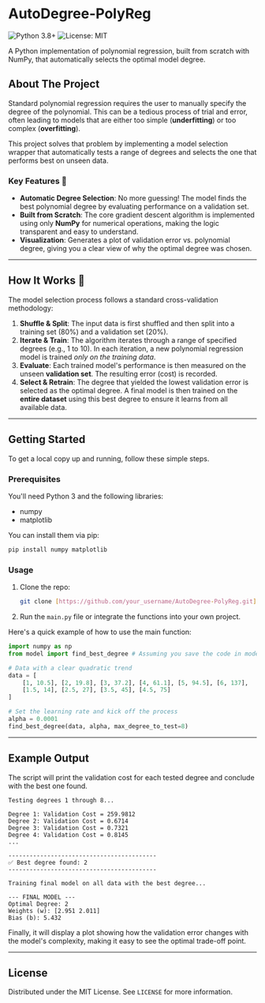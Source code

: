 # AutoDegree-PolyReg

![Python 3.8+](https://img.shields.io/badge/python-3.8+-blue.svg)
![License: MIT](https://img.shields.io/badge/License-MIT-yellow.svg)

A Python implementation of polynomial regression, built from scratch with NumPy, that automatically selects the optimal model degree.

## About The Project

Standard polynomial regression requires the user to manually specify the degree of the polynomial. This can be a tedious process of trial and error, often leading to models that are either too simple (**underfitting**) or too complex (**overfitting**).

This project solves that problem by implementing a model selection wrapper that automatically tests a range of degrees and selects the one that performs best on unseen data.

### Key Features 🎯

* **Automatic Degree Selection**: No more guessing! The model finds the best polynomial degree by evaluating performance on a validation set.
* **Built from Scratch**: The core gradient descent algorithm is implemented using only **NumPy** for numerical operations, making the logic transparent and easy to understand.
* **Visualization**: Generates a plot of validation error vs. polynomial degree, giving you a clear view of why the optimal degree was chosen.

---

## How It Works 🧠

The model selection process follows a standard cross-validation methodology:

1.  **Shuffle & Split**: The input data is first shuffled and then split into a training set (80%) and a validation set (20%).
2.  **Iterate & Train**: The algorithm iterates through a range of specified degrees (e.g., 1 to 10). In each iteration, a new polynomial regression model is trained *only on the training data*.
3.  **Evaluate**: Each trained model's performance is then measured on the unseen **validation set**. The resulting error (cost) is recorded.
4.  **Select & Retrain**: The degree that yielded the lowest validation error is selected as the optimal degree. A final model is then trained on the **entire dataset** using this best degree to ensure it learns from all available data.

---

## Getting Started

To get a local copy up and running, follow these simple steps.

### Prerequisites

You'll need Python 3 and the following libraries:

* numpy
* matplotlib

You can install them via pip:
```sh
pip install numpy matplotlib
```

### Usage

1.  Clone the repo:
    ```sh
    git clone [https://github.com/your_username/AutoDegree-PolyReg.git](https://github.com/your_username/AutoDegree-PolyReg.git)
    ```
2.  Run the `main.py` file or integrate the functions into your own project.

Here's a quick example of how to use the main function:

```python
import numpy as np
from model import find_best_degree # Assuming you save the code in model.py

# Data with a clear quadratic trend
data = [
    [1, 10.5], [2, 19.8], [3, 37.2], [4, 61.1], [5, 94.5], [6, 137],
    [1.5, 14], [2.5, 27], [3.5, 45], [4.5, 75]
]

# Set the learning rate and kick off the process
alpha = 0.0001
find_best_degree(data, alpha, max_degree_to_test=8)

```

---

## Example Output

The script will print the validation cost for each tested degree and conclude with the best one found.

```
Testing degrees 1 through 8...

Degree 1: Validation Cost = 259.9812
Degree 2: Validation Cost = 0.6714
Degree 3: Validation Cost = 0.7321
Degree 4: Validation Cost = 0.8145
...

------------------------------------------
✅ Best degree found: 2
------------------------------------------

Training final model on all data with the best degree...

--- FINAL MODEL ---
Optimal Degree: 2
Weights (w): [2.951 2.011]
Bias (b): 5.432
```

Finally, it will display a plot showing how the validation error changes with the model's complexity, making it easy to see the optimal trade-off point.



---

## License

Distributed under the MIT License. See `LICENSE` for more information.
